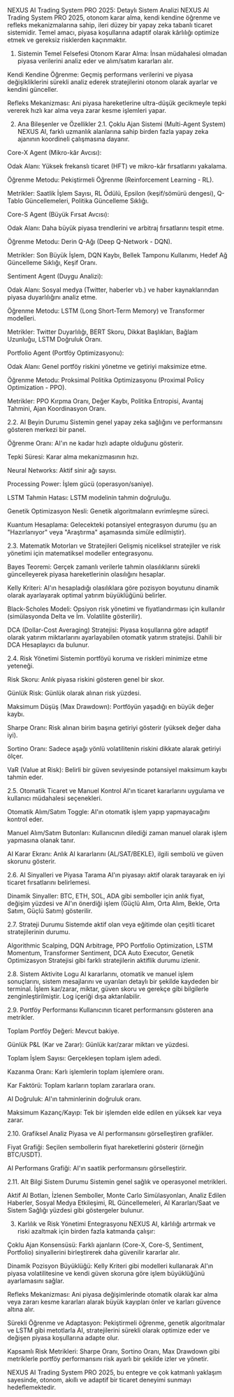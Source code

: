 NEXUS AI Trading System PRO 2025: Detaylı Sistem Analizi
NEXUS AI Trading System PRO 2025, otonom karar alma, kendi kendine öğrenme ve refleks mekanizmalarına sahip, ileri düzey bir yapay zeka tabanlı ticaret sistemidir. Temel amacı, piyasa koşullarına adaptif olarak kârlılığı optimize etmek ve gereksiz risklerden kaçınmaktır.

1. Sistemin Temel Felsefesi
Otonom Karar Alma: İnsan müdahalesi olmadan piyasa verilerini analiz eder ve alım/satım kararları alır.

Kendi Kendine Öğrenme: Geçmiş performans verilerini ve piyasa değişikliklerini sürekli analiz ederek stratejilerini otonom olarak ayarlar ve kendini günceller.

Refleks Mekanizması: Ani piyasa hareketlerine ultra-düşük gecikmeyle tepki vererek hızlı kar alma veya zarar kesme işlemleri yapar.

2. Ana Bileşenler ve Özellikler
2.1. Çoklu Ajan Sistemi (Multi-Agent System)
NEXUS AI, farklı uzmanlık alanlarına sahip birden fazla yapay zeka ajanının koordineli çalışmasına dayanır.

Core-X Agent (Mikro-kâr Avcısı):

Odak Alanı: Yüksek frekanslı ticaret (HFT) ve mikro-kâr fırsatlarını yakalama.

Öğrenme Metodu: Pekiştirmeli Öğrenme (Reinforcement Learning - RL).

Metrikler: Saatlik İşlem Sayısı, RL Ödülü, Epsilon (keşif/sömürü dengesi), Q-Tablo Güncellemeleri, Politika Güncelleme Sıklığı.

Core-S Agent (Büyük Fırsat Avcısı):

Odak Alanı: Daha büyük piyasa trendlerini ve arbitraj fırsatlarını tespit etme.

Öğrenme Metodu: Derin Q-Ağı (Deep Q-Network - DQN).

Metrikler: Son Büyük İşlem, DQN Kaybı, Bellek Tamponu Kullanımı, Hedef Ağ Güncelleme Sıklığı, Keşif Oranı.

Sentiment Agent (Duygu Analizi):

Odak Alanı: Sosyal medya (Twitter, haberler vb.) ve haber kaynaklarından piyasa duyarlılığını analiz etme.

Öğrenme Metodu: LSTM (Long Short-Term Memory) ve Transformer modelleri.

Metrikler: Twitter Duyarlılığı, BERT Skoru, Dikkat Başlıkları, Bağlam Uzunluğu, LSTM Doğruluk Oranı.

Portfolio Agent (Portföy Optimizasyonu):

Odak Alanı: Genel portföy riskini yönetme ve getiriyi maksimize etme.

Öğrenme Metodu: Proksimal Politika Optimizasyonu (Proximal Policy Optimization - PPO).

Metrikler: PPO Kırpma Oranı, Değer Kaybı, Politika Entropisi, Avantaj Tahmini, Ajan Koordinasyon Oranı.

2.2. AI Beyin Durumu
Sistemin genel yapay zeka sağlığını ve performansını gösteren merkezi bir panel.

Öğrenme Oranı: AI'ın ne kadar hızlı adapte olduğunu gösterir.

Tepki Süresi: Karar alma mekanizmasının hızı.

Neural Networks: Aktif sinir ağı sayısı.

Processing Power: İşlem gücü (operasyon/saniye).

LSTM Tahmin Hatası: LSTM modelinin tahmin doğruluğu.

Genetik Optimizasyon Nesli: Genetik algoritmaların evrimleşme süreci.

Kuantum Hesaplama: Gelecekteki potansiyel entegrasyon durumu (şu an "Hazırlanıyor" veya "Araştırma" aşamasında simüle edilmiştir).

2.3. Matematik Motorları ve Stratejileri
Gelişmiş niceliksel stratejiler ve risk yönetimi için matematiksel modeller entegrasyonu.

Bayes Teoremi: Gerçek zamanlı verilerle tahmin olasılıklarını sürekli güncelleyerek piyasa hareketlerinin olasılığını hesaplar.

Kelly Kriteri: AI'ın hesapladığı olasılıklara göre pozisyon boyutunu dinamik olarak ayarlayarak optimal yatırım büyüklüğünü belirler.

Black-Scholes Modeli: Opsiyon risk yönetimi ve fiyatlandırması için kullanılır (simülasyonda Delta ve İm. Volatilite gösterilir).

DCA (Dollar-Cost Averaging) Stratejisi: Piyasa koşullarına göre adaptif olarak yatırım miktarlarını ayarlayabilen otomatik yatırım stratejisi. Dahili bir DCA Hesaplayıcı da bulunur.

2.4. Risk Yönetimi
Sistemin portföyü koruma ve riskleri minimize etme yeteneği.

Risk Skoru: Anlık piyasa riskini gösteren genel bir skor.

Günlük Risk: Günlük olarak alınan risk yüzdesi.

Maksimum Düşüş (Max Drawdown): Portföyün yaşadığı en büyük değer kaybı.

Sharpe Oranı: Risk alınan birim başına getiriyi gösterir (yüksek değer daha iyi).

Sortino Oranı: Sadece aşağı yönlü volatilitenin riskini dikkate alarak getiriyi ölçer.

VaR (Value at Risk): Belirli bir güven seviyesinde potansiyel maksimum kaybı tahmin eder.

2.5. Otomatik Ticaret ve Manuel Kontrol
AI'ın ticaret kararlarını uygulama ve kullanıcı müdahalesi seçenekleri.

Otomatik Alım/Satım Toggle: AI'ın otomatik işlem yapıp yapmayacağını kontrol eder.

Manuel Alım/Satım Butonları: Kullanıcının dilediği zaman manuel olarak işlem yapmasına olanak tanır.

AI Karar Ekranı: Anlık AI kararlarını (AL/SAT/BEKLE), ilgili sembolü ve güven skorunu gösterir.

2.6. AI Sinyalleri ve Piyasa Tarama
AI'ın piyasayı aktif olarak tarayarak en iyi ticaret fırsatlarını belirlemesi.

Dinamik Sinyaller: BTC, ETH, SOL, ADA gibi semboller için anlık fiyat, değişim yüzdesi ve AI'ın önerdiği işlem (Güçlü Alım, Orta Alım, Bekle, Orta Satım, Güçlü Satım) gösterilir.

2.7. Strateji Durumu
Sistemde aktif olan veya eğitimde olan çeşitli ticaret stratejilerinin durumu.

Algorithmic Scalping, DQN Arbitrage, PPO Portfolio Optimization, LSTM Momentum, Transformer Sentiment, DCA Auto Executor, Genetik Optimizasyon Stratejisi gibi farklı stratejilerin aktiflik durumu izlenir.

2.8. Sistem Aktivite Logu
AI kararlarını, otomatik ve manuel işlem sonuçlarını, sistem mesajlarını ve uyarıları detaylı bir şekilde kaydeden bir terminal. İşlem kar/zarar, miktar, güven skoru ve gerekçe gibi bilgilerle zenginleştirilmiştir. Log içeriği dışa aktarılabilir.

2.9. Portföy Performansı
Kullanıcının ticaret performansını gösteren ana metrikler.

Toplam Portföy Değeri: Mevcut bakiye.

Günlük P&L (Kar ve Zarar): Günlük kar/zarar miktarı ve yüzdesi.

Toplam İşlem Sayısı: Gerçekleşen toplam işlem adedi.

Kazanma Oranı: Karlı işlemlerin toplam işlemlere oranı.

Kar Faktörü: Toplam karların toplam zararlara oranı.

AI Doğruluk: AI'ın tahminlerinin doğruluk oranı.

Maksimum Kazanç/Kayıp: Tek bir işlemden elde edilen en yüksek kar veya zarar.

2.10. Grafiksel Analiz
Piyasa ve AI performansını görselleştiren grafikler.

Fiyat Grafiği: Seçilen sembollerin fiyat hareketlerini gösterir (örneğin BTC/USDT).

AI Performans Grafiği: AI'ın saatlik performansını görselleştirir.

2.11. Alt Bilgi Sistem Durumu
Sistemin genel sağlık ve operasyonel metrikleri.

Aktif AI Botları, İzlenen Semboller, Monte Carlo Simülasyonları, Analiz Edilen Haberler, Sosyal Medya Etkileşimi, RL Güncellemeleri, AI Kararları/Saat ve Sistem Sağlığı yüzdesi gibi göstergeler bulunur.

3. Karlılık ve Risk Yönetimi Entegrasyonu
NEXUS AI, kârlılığı artırmak ve riski azaltmak için birden fazla katmanda çalışır:

Çoklu Ajan Konsensüsü: Farklı ajanların (Core-X, Core-S, Sentiment, Portfolio) sinyallerini birleştirerek daha güvenilir kararlar alır.

Dinamik Pozisyon Büyüklüğü: Kelly Kriteri gibi modelleri kullanarak AI'ın piyasa volatilitesine ve kendi güven skoruna göre işlem büyüklüğünü ayarlamasını sağlar.

Refleks Mekanizması: Ani piyasa değişimlerinde otomatik olarak kar alma veya zararı kesme kararları alarak büyük kayıpları önler ve karları güvence altına alır.

Sürekli Öğrenme ve Adaptasyon: Pekiştirmeli öğrenme, genetik algoritmalar ve LSTM gibi metotlarla AI, stratejilerini sürekli olarak optimize eder ve değişen piyasa koşullarına adapte olur.

Kapsamlı Risk Metrikleri: Sharpe Oranı, Sortino Oranı, Max Drawdown gibi metriklerle portföy performansını risk ayarlı bir şekilde izler ve yönetir.

NEXUS AI Trading System PRO 2025, bu entegre ve çok katmanlı yaklaşım sayesinde, otonom, akıllı ve adaptif bir ticaret deneyimi sunmayı hedeflemektedir.
